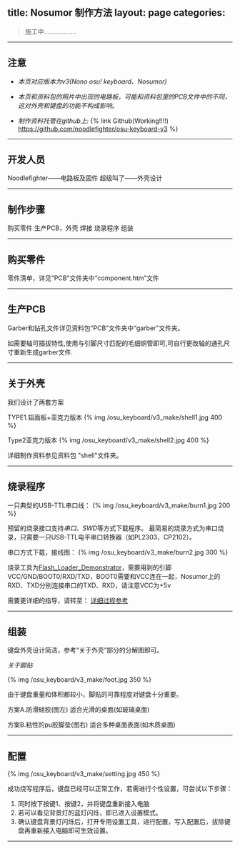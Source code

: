 title: Nosumor 制作方法
layout: page
categories: 
---

>施工中………………

---

## 注意

* *本页对应版本为v3(Nono osu! keyboard、Nosumor)*

* *本页和资料包的照片中出现的电路板，可能和资料包里的PCB文件中的不同，这对外壳和键盘的功能不构成影响。*

* *制作资料托管在github上:*
{% link Github(Working!!!!) https://github.com/noodlefighter/osu-keyboard-v3 %}

---

## 开发人员
Noodlefighter——电路板及固件
超级叫了——外壳设计

---

## 制作步骤

购买零件
生产PCB，外壳
焊接
烧录程序
组装
 
---

## 购买零件

零件清单，详见"PCB"文件夹中“component.htm”文件

---

## 生产PCB

Garber和钻孔文件详见资料包“PCB”文件夹中“garber”文件夹。

如需要轴可插拔特性,使用与引脚尺寸匹配的毛细铜管即可,可自行更改轴的通孔尺寸重新生成garber文件.

---


## 关于外壳

我们设计了两套方案

TYPE1.铝面板+亚克力版本
{% img /osu_keyboard/v3_make/shell1.jpg 400 %}

Type2亚克力版本
{% img /osu_keyboard/v3_make/shell2.jpg 400 %}


详细制作资料参见资料包 "shell"文件夹。

---

## 烧录程序

一只典型的USB-TTL串口线：
{% img /osu_keyboard/v3_make/burn1.jpg 200 %}

预留的烧录接口支持*串口*、*SWD*等方式下载程序。
最简易的烧录方式为串口烧录，只需要一只USB-TTL电平串口转换器（如PL2303、CP2102）。

串口方式下载，接线图：
{% img /osu_keyboard/v3_make/burn2.jpg 300 %}

烧录工具为[Flash_Loader_Demonstrator](http://www.st.com/web/en/catalog/tools/FM147/CL1794/SC961/SS1533/PF257525?s_searchtype=keyword)，需要用到的引脚VCC/GND/BOOT0/RXD/TXD，BOOT0需要和VCC连在一起，Nosumor上的RXD、TXD分别连接串口的TXD、RXD，请注意VCC为+5v

需要更详细的指导，请转至：
[详细过程参考](http://www.scienceprog.com/flashing-programs-to-stm32-embedded-bootloader/)

---

## 组装

键盘外壳设计简洁，参考“关于外壳”部分的分解图即可。

*关于脚贴*

{% img /osu_keyboard/v3_make/foot.jpg 350 %}

由于键盘重量和体积都较小，脚贴的可靠程度对键盘十分重要。

方案A.防滑硅胶(图左)
适合光滑的桌面(如玻璃桌面)

方案B.粘性的pu胶脚垫(图右)
适合多种桌面表面(如木质桌面)

---

## 配置

{% img /osu_keyboard/v3_make/setting.jpg 450 %}

成功烧写程序后，键盘已经可以正常工作，若需进行个性设置，可尝试以下步骤：
1. 同时按下按键1、按键2，并将键盘重新接入电脑
2. 若可以看见背景灯的蓝灯闪烁，即已进入设置模式。
3. 确认键盘背景灯闪烁后，打开专用设置工具，进行配置，写入配置后，拔除键盘再重新接入电脑即可生效设置。

--- 


